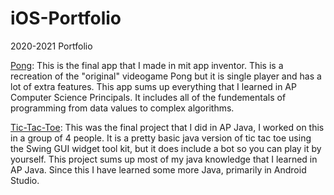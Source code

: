 # iOS-Portfolio
2020-2021 Portfolio

[Pong](https://github.com/Swaghay/Pong): This is the final app that I made in mit app inventor. This is a recreation of the "original" videogame Pong but it is single player and has a lot of extra features. This app sums up everything that I learned in AP Computer Science Principals. It includes all of the fundementals of programming from data values to complex algorithms.

[Tic-Tac-Toe](https://github.com/EPHS-Java-2020/final-post-ap-project-2020-java-masterminds): This was the final project that I did in AP Java, I worked on this in a group of 4 people. It is a pretty basic java version of tic tac toe using the Swing GUI widget tool kit, but it does include a bot so you can play it by yourself. This project sums up most of my java knowledge that I learned in AP Java. Since this I have learned some more Java, primarily in Android Studio. 
